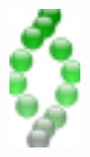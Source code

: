 <a href="https://www.eater.org"><img src="https://raw.githubusercontent.com/nycksw/nycksw/main/.../spheres.svg" width="25%" ></a>
